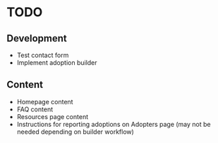 # TODO

## Development
* Test contact form
* Implement adoption builder

## Content
* Homepage content
* FAQ content
* Resources page content
* Instructions for reporting adoptions on Adopters page (may not be needed depending on builder workflow)
